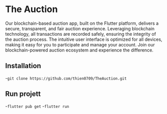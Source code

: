 # The Auction 
Our blockchain-based auction app, built on the Flutter platform, delivers a secure, transparent, and fair auction experience. Leveraging blockchain technology, all transactions are recorded safely, ensuring the integrity of the auction process. The intuitive user interface is optimized for all devices, making it easy for you to participate and manage your account. Join our blockchain-powered auction ecosystem and experience the difference.
## Installation
-```git clone https://github.com/thien0709/TheAuction.git```
## Run projett
-```flutter pub get``` 
-```flutter run```
